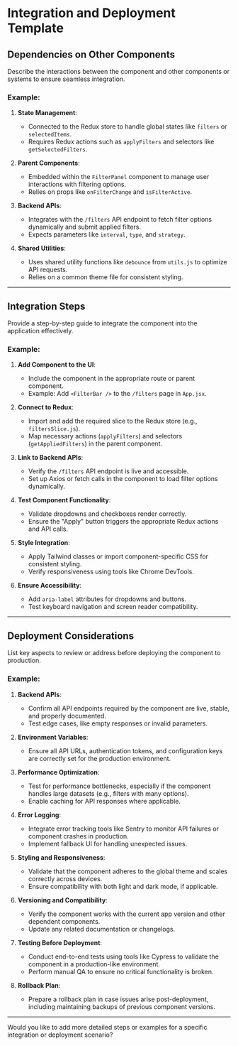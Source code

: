 # **Integration and Deployment Template**

## **Dependencies on Other Components**
Describe the interactions between the component and other components or systems to ensure seamless integration.

### Example:
1. **State Management**:  
   - Connected to the Redux store to handle global states like `filters` or `selectedItems`.  
   - Requires Redux actions such as `applyFilters` and selectors like `getSelectedFilters`.

2. **Parent Components**:  
   - Embedded within the `FilterPanel` component to manage user interactions with filtering options.  
   - Relies on props like `onFilterChange` and `isFilterActive`.

3. **Backend APIs**:  
   - Integrates with the `/filters` API endpoint to fetch filter options dynamically and submit applied filters.  
   - Expects parameters like `interval`, `type`, and `strategy`.

4. **Shared Utilities**:  
   - Uses shared utility functions like `debounce` from `utils.js` to optimize API requests.  
   - Relies on a common theme file for consistent styling.

---

## **Integration Steps**
Provide a step-by-step guide to integrate the component into the application effectively.

### Example:
1. **Add Component to the UI**:  
   - Include the component in the appropriate route or parent component.  
   - Example: Add `<FilterBar />` to the `/filters` page in `App.jsx`.

2. **Connect to Redux**:  
   - Import and add the required slice to the Redux store (e.g., `filtersSlice.js`).  
   - Map necessary actions (`applyFilters`) and selectors (`getAppliedFilters`) in the parent component.

3. **Link to Backend APIs**:  
   - Verify the `/filters` API endpoint is live and accessible.  
   - Set up Axios or fetch calls in the component to load filter options dynamically.

4. **Test Component Functionality**:  
   - Validate dropdowns and checkboxes render correctly.  
   - Ensure the "Apply" button triggers the appropriate Redux actions and API calls.

5. **Style Integration**:  
   - Apply Tailwind classes or import component-specific CSS for consistent styling.  
   - Verify responsiveness using tools like Chrome DevTools.

6. **Ensure Accessibility**:  
   - Add `aria-label` attributes for dropdowns and buttons.  
   - Test keyboard navigation and screen reader compatibility.

---

## **Deployment Considerations**
List key aspects to review or address before deploying the component to production.

### Example:
1. **Backend APIs**:  
   - Confirm all API endpoints required by the component are live, stable, and properly documented.  
   - Test edge cases, like empty responses or invalid parameters.

2. **Environment Variables**:  
   - Ensure all API URLs, authentication tokens, and configuration keys are correctly set for the production environment.

3. **Performance Optimization**:  
   - Test for performance bottlenecks, especially if the component handles large datasets (e.g., filters with many options).  
   - Enable caching for API responses where applicable.

4. **Error Logging**:  
   - Integrate error tracking tools like Sentry to monitor API failures or component crashes in production.  
   - Implement fallback UI for handling unexpected issues.

5. **Styling and Responsiveness**:  
   - Validate that the component adheres to the global theme and scales correctly across devices.  
   - Ensure compatibility with both light and dark mode, if applicable.

6. **Versioning and Compatibility**:  
   - Verify the component works with the current app version and other dependent components.  
   - Update any related documentation or changelogs.

7. **Testing Before Deployment**:  
   - Conduct end-to-end tests using tools like Cypress to validate the component in a production-like environment.  
   - Perform manual QA to ensure no critical functionality is broken.

8. **Rollback Plan**:  
   - Prepare a rollback plan in case issues arise post-deployment, including maintaining backups of previous component versions.

---

Would you like to add more detailed steps or examples for a specific integration or deployment scenario?
